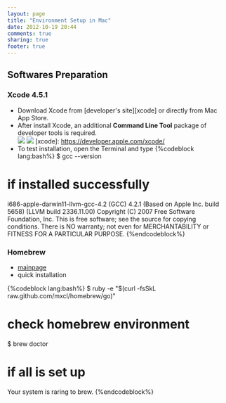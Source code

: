```yaml
---
layout: page
title: "Environment Setup in Mac"
date: 2012-10-19 20:44
comments: true
sharing: true
footer: true
---
```


## Softwares Preparation

### Xcode 4.5.1
* Download Xcode from [developer's site][xcode] or directly from Mac App Store.
* After install Xcode, an additional **Command Line Tool** package of developer tools is required.  
![](pic/xcode_clt.png)
![](pic/xcode_dev.png)
[xcode]: https://developer.apple.com/xcode/
* To test installation, open the Terminal and type
{%codeblock lang:bash%}
$ gcc --version
# if installed successfully
i686-apple-darwin11-llvm-gcc-4.2 (GCC) 4.2.1 (Based on Apple Inc. build 5658) (LLVM build 2336.11.00)
Copyright (C) 2007 Free Software Foundation, Inc.
This is free software; see the source for copying conditions.  There is NO
warranty; not even for MERCHANTABILITY or FITNESS FOR A PARTICULAR PURPOSE.
{%endcodeblock%}


### Homebrew
* [mainpage][homebrew]
* quick installation

{%codeblock lang:bash%}
$ ruby -e "$(curl -fsSkL raw.github.com/mxcl/homebrew/go)"
# check homebrew environment
$ brew doctor
# if all is set up
Your system is raring to brew.
{%endcodeblock%}

[homebrew]: http://mxcl.github.com/homebrew/

